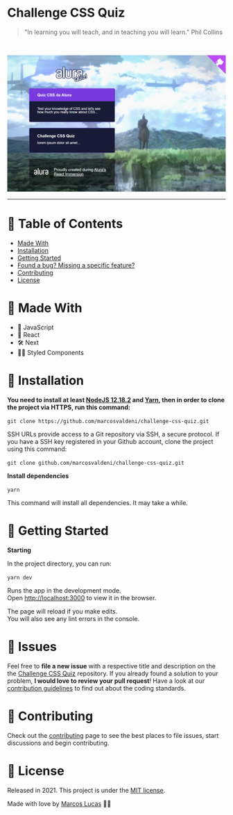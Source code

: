 # Challenge CSS Quiz

> "In learning you will teach, and in teaching you will learn." Phil Collins

<br />
<p align="center"><img src=".github/home.png?raw=true"/></p>

---

# :pushpin: Table of Contents
* [Made With](#rocket-made-with)
* [Installation](#construction_worker-installation)
* [Getting Started](#runner-getting-started)
* [Found a bug? Missing a specific feature?](#bug-issues)
* [Contributing](#tada-contributing)
* [License](#closed_book-license)

# :rocket: Made With

* 👑 JavaScript 
* 💫 React
* 🛠  Next
* 💅🏻 Styled Components


# :construction_worker: Installation

**You need to install at least [NodeJS 12.18.2](https://nodejs.org/) and [Yarn](https://classic.yarnpkg.com/en/docs/install/), then in order to clone the project via HTTPS, run this command:**

```git clone https://github.com/marcosvaldeni/challenge-css-quiz.git```

SSH URLs provide access to a Git repository via SSH, a secure protocol. If you have a SSH key registered in your Github account, clone the project using this command:

```git clone github.com/marcosvaldeni/challenge-css-quiz.git```

**Install dependencies**

`yarn`

This command will install all dependencies. It may take a while.

# :runner: Getting Started

**Starting**

In the project directory, you can run:

`yarn dev`

Runs the app in the development mode.\
Open [http://localhost:3000](http://localhost:3000) to view it in the browser.

The page will reload if you make edits.\
You will also see any lint errors in the console.

# :bug: Issues

Feel free to **file a new issue** with a respective title and description on the the [Challenge CSS Quiz](https://github.com/marcosvaldeni/challenge-css-quiz/issues) repository. If you already found a solution to your problem, **I would love to review your pull request**! Have a look at our [contribution guidelines](https://github.com/marcosvaldeni/challenge-css-quiz/blob/master/CONTRIBUTING.md) to find out about the coding standards.

# :tada: Contributing

Check out the [contributing](https://github.com/marcosvaldeni/challenge-css-quiz/blob/master/CONTRIBUTING.md) page to see the best places to file issues, start discussions and begin contributing.

# :closed_book: License

Released in 2021.
This project is under the [MIT license](https://github.com/marcosvaldeni/challenge-css-quiz/blob/master/LICENSE).

Made with love by [Marcos Lucas](https://github.com/marcosvaldeni) 💚🚀